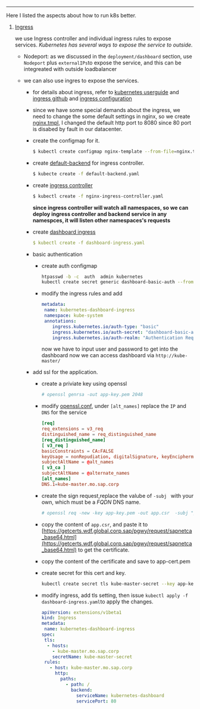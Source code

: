 ---

Here I listed the aspects about how to run k8s better.

1. [Ingress](./ingress)
   
   we use Ingress controller and individual ingress rules to expose services. 
*Kubernetes has several ways to expose the service to outside.*

   - Nodeport: as we discussed in the ```deployment/dashboard``` section, use ```Nodeport``` plus ```externalIPs```to expose the service, and this can be integreated with outside loadbalancer

   - we can also use ingres to expose the services.

     - for details about ingress, refer to [kubernetes userguide](https://kubernetes.io/docs/user-guide/ingress/) and [ingress github](https://github.com/kubernetes/ingress) and [ingress configuration](https://github.com/kubernetes/ingress/blob/master/controllers/nginx/configuration.md)

     - since we have some special demands about the ingress, we need to change the some default settings in nginx, so we create [nginx.tmpl](./ingress/nginx.tmpl), I changed the default http port to 8080 since 80 port is disabed by fault in our datacenter. 

     -  create the configmap for it.

          ```sh
          $ kubectl create configmap nginx-template --from-file=nginx.tmpl=./ingress/nginx.tmpl
          ```

     - create [default-backend](./ingress/default-backend.yaml) for ingress controller.

         ```sh
         $ kubecte create -f default-backend.yaml
         ```
     - create [ingress controller](./ingress/nginx-ingress-controller.yaml)

         ```sh
         $ kubectl create -f nginx-ingress-controller.yaml
         ```
		 **since ingress controller will watch all namespaces, so we can deploy ingress controller and backend service in any namespces, it will listen other namespaces's requests**
     - create [dashboard ingress](./ingress/dashboard-ingress.yaml)

         ```yaml
         $ kubectl create -f dashboard-ingress.yaml
         ```

     - basic authentication 
        
        - create auth configmap

            ```sh
            htpasswd -b -c  auth  admin kubernetes
            kubectl create secret generic dashboard-basic-auth --from-file=auth  -n kube-system
            ```
        
        -  modify the ingress rules  and add 
            
            ```yaml
            metadata:
             name: kubernetes-dashboard-ingress
             namespace: kube-system
             annotations:
                ingress.kubernetes.io/auth-type: "basic"
                ingress.kubernetes.io/auth-secret: "dashboard-basic-auth"
                ingress.kubernetes.io/auth-realm: "Authentication Required, please inpurt user and password"
            ```
            
            now we have to input user and password to get into the dashboard
    now we can access dashboard via ```http://kube-master/```

      - add ssl for the application.
          - create a priviate key using openssl

             ```sh
             # openssl genrsa -out app-key.pem 2048
             ```

          - modify [openssl.conf](./ssl/openssl.conf), under ```[alt_names]``` replace the ```IP``` and ```DNS``` for the service

             ```conf
             [req]
             req_extensions = v3_req
             distinguished_name = req_distinguished_name
             [req_distinguished_name]
             [ v3_req ]
             basicConstraints = CA:FALSE
             keyUsage = nonRepudiation, digitalSignature, keyEncipherment
             subjectAltName = @alt_names
             [ v3_ca ]
             subjectAltName = @alternate_names
             [alt_names]
             DNS.1=kube-master.mo.sap.corp
             ```
          - create the sign request,replace the valube of ```-subj ``` with your own, which must be a *FQDN* DNS name.

             ```sh
             # openssl req -new -key app-key.pem -out app.csr  -subj "/CN=kube-master.mo.sap.corp" -onfig openssl.conf
             ```



          -  copy the content of ```app.csr```, and paste it to [https://getcerts.wdf.global.corp.sap/pgwy/request/sapnetca_base64.html](https://getcerts.wdf.global.corp.sap/pgwy/request/sapnetca_base64.html) to get the certificate.

          -  copy the content of the certificate and save to app-cert.pem

          - create secret for this cert and key.       
            
            ```sh
            kubectl create secret tls kube-master-secret --key app-key.pem --cert app-cert.pem
            ```
          - modify ingress, add tls setting, then issue ```kubectl apply -f dashboard-ingress.yaml```to apply the changes.
                
            ```yaml
            apiVersion: extensions/v1beta1
            kind: Ingress
            metadata:
             name: kubernetes-dashboard-ingress
            spec:
             tls:
              - hosts:
                - kube-master.mo.sap.corp
                secretName: kube-master-secret
             rules:
               - host: kube-master.mo.sap.corp
                 http:
                   paths:
                     - path: /
                       backend:
                         serviceName: kubernetes-dashboard
                         servicePort: 80
                                          
